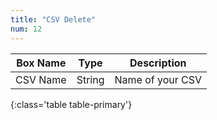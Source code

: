 ```yaml
---
title: "CSV Delete"
num: 12
---
```


| Box Name | Type | Description | 
|-------|--------|--------
|CSV Name|String|Name of your CSV
{:class='table table-primary'}









